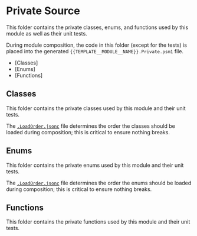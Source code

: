 # Private Source

This folder contains the private classes, enums, and functions used by this module as well as their
unit tests.

During module composition, the code in this folder (except for the tests) is placed into the
generated `{{TEMPLATE__MODULE__NAME}}.Private.psm1` file.

- [Classes]
- [Enums]
- [Functions]

## Classes

This folder contains the private classes used by this module and their unit tests.

The [`.LoadOrder.jsonc`](Classes/.LoadOrder.jsonc) file determines the order the classes should be
loaded during composition; this is critical to ensure nothing breaks.

<!--
When one or more classes are added, this comment should be replaced with a list of the current
classes with a synopsis and any important notes for maintainers. For example:
- [`Foo`](Classes/Foo.ps1): Used to represent the foo datatype for processing.
  - Currently experimental and unstable, excluded from the build process.
-->

## Enums

This folder contains the private enums used by this module and their unit tests.

The [`.LoadOrder.jsonc`](Enums/.LoadOrder.jsonc) file determines the order the enums should be
loaded during composition; this is critical to ensure nothing breaks.

<!--
When one or more enums are added, this comment should be replaced with a list of the current enums
with a synopsis and any important notes for maintainers. For example:
- [`Bar`](Enums/Bar.ps1): Used for the known-valid values for the Bar property of the Foo datatype.
  - Needs to be updated periodically as the upstream datatype is modified.
-->

## Functions

This folder contains the private functions used by this module and their unit tests.

<!--
When one or more functions are added, this comment should be replaced with a list of the current
functions with a synopsis and any important notes for maintainers. For example:
- [`Get-Foo`](Functions/Foo.ps1): Used to retrieve Foo objects for processing.
  - Currently experimental and unstable, excluded from the build process.
-->
